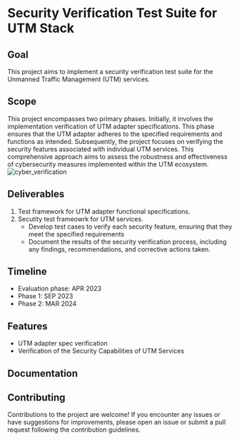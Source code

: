 # Security Verification Test Suite for UTM Stack

## Goal
This project aims to implement a security verification test suite for the Unmanned Traffic Management (UTM) services.

## Scope
This project encompasses two primary phases. Initially, it involves the implementation verification of UTM adapter specifications.
This phase ensures that the UTM adapter adheres to the specified requirements and functions as intended.
Subsequently, the project focuses on verifying the security features associated with individual UTM services.
This comprehensive approach aims to assess the robustness and effectiveness of cybersecurity measures implemented within the UTM ecosystem.
![cyber_verification](https://github.com/govindsi/UTM-Security-Verification-Suite/assets/8924200/f5f8c9c5-0eb2-43b9-8d47-ca052645f269)


## Deliverables

1. Test framework for UTM adapter functional specifications.
2. Secutity test frameowrk for UTM services.
   * Develop test cases to verify each security feature, ensuring that they meet the specified requirements
   * Document the results of the security verification process, including any findings, recommendations, and
     corrective actions taken.
   
## Timeline

  * Evaluation phase: APR 2023
  * Phase 1: SEP 2023
  * Phase 2: MAR 2024

## Features
- UTM adapter spec verification
- Verification of the Security Capabilities of UTM Services

## Documentation


## Contributing
Contributions to the project are welcome! If you encounter any issues or have suggestions for improvements, please open an issue or submit a pull request following the contribution guidelines.



